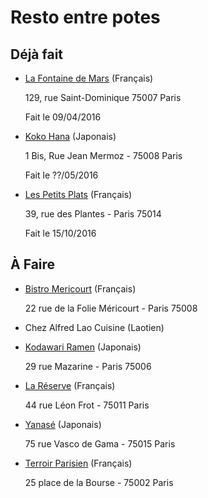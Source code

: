 # Resto entre potes

## Déjà fait

-   [La Fontaine de Mars](https://www.fontainedemars.com) (Français)

    129, rue Saint-Dominique 75007 Paris

    Fait le 09/04/2016

-   [Koko Hana](https://www.yelp.fr/biz/koko-hana-paris-08) (Japonais)

    1 Bis, Rue Jean Mermoz - 75008 Paris

    Fait le ??/05/2016

-   [Les Petits Plats](https://www.yelp.fr/biz/les-petits-plats-paris) (Français)

    39, rue des Plantes - Paris 75014

    Fait le 15/10/2016

## À Faire

-   [Bistro Mericourt](http://lebistromericourt.com) (Français)

    22 rue de la Folie Méricourt - Paris 75008

-   Chez Alfred Lao Cuisine (Laotien)

-   [Kodawari Ramen](http://www.kodawari-ramen.com) (Japonais)

    29 rue Mazarine - Paris 75006

-   [La Réserve](http://www.lareserve.xyz) (Français)

    44 rue Léon Frot - 75011 Paris

-   [Yanasé](https://www.yelp.fr/biz/yanasé-paris-2) (Japonais)

    75 rue Vasco de Gama - 75015 Paris

-   [Terroir Parisien](https://www.yelp.fr/biz/terroir-parisien-paris-2) (Français)

    25 place de la Bourse - 75002 Paris
